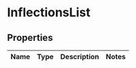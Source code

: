 
# InflectionsList

## Properties
Name | Type | Description | Notes
------------ | ------------- | ------------- | -------------



